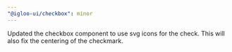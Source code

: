 ```yaml
---
"@igloo-ui/checkbox": minor
---
```


Updated the checkbox component to use svg icons for the check. This will also fix the centering of the checkmark.
